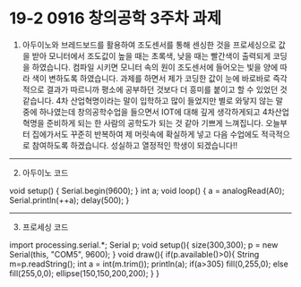 # 19-2 0916 창의공학 3주차 과제
1. 아두이노와 브레드보드를 활용하여 조도센서를 통해 센싱한 것을 프로세싱으로 값을 받아 모니터에서
조도값이 높을 때는 초록색, 낮을 때는 빨간색이 출력되게 코딩을 하였습니다. 컴파일 시키면 모니터
속의 원이 조도센서에 들어오는 빛을 양에 따라 색이 변하도록 하였습니다. 
과제를 하면서 제가 코딩한 값이 눈에 바로바로 즉각적으로 결과가 따르니까 평소에 공부하던 것보다 더
흥미를 붙이고 할 수 있었던 것 같습니다. 4차 산업혁명이라는 말이 입학하고 많이 들었지만 별로 와닿지
않는 말 중에 하나였는데 창의공학수업을 들으면서 IOT에 대해 깊게 생각하게되고 4차산업혁명을 준비하게 되는
한 사람의 공학도가 되는 것 같아 기쁘게 느껴집니다. 오늘부터 집에가서도 꾸준히 반복하여 제 머릿속에 확실하게 
넣고 다음 수업에도 적극적으로 참여하도록 하겠습니다. 성실하고 열정적인 학생이 되겠습니다!!

-------------------------------------------------------------------------------------------------------------

2. 아두이노 코드

void setup() {
 Serial.begin(9600);
}
int a;
void loop() {
  a = analogRead(A0);
  Serial.println(++a);
  delay(500);
}

-------------------------------------------------------------------------------------------------------------

3. 프로세싱 코드

import processing.serial.*;
Serial p;
void setup(){
  size(300,300);
  p = new Serial(this, "COM5", 9600);
}
void draw(){
  if(p.available()>0){
    String m=p.readString();
    int a = int(m.trim());
    println(a);
    if(a>305) fill(0,255,0);
    else      fill(255,0,0);
    ellipse(150,150,200,200);
  }
}
